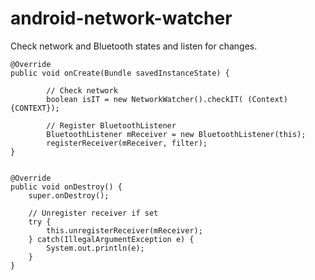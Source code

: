 # android-network-watcher
Check network and Bluetooth states and listen for changes.

```
@Override
public void onCreate(Bundle savedInstanceState) {

		// Check network
		boolean isIT = new NetworkWatcher().checkIT( (Context) {CONTEXT});

		// Register BluetoothListener
		BluetoothListener mReceiver = new BluetoothListener(this);
		registerReceiver(mReceiver, filter);
}


@Override
public void onDestroy() {
    super.onDestroy();

    // Unregister receiver if set
    try {
        this.unregisterReceiver(mReceiver);
    } catch(IllegalArgumentException e) {
        System.out.println(e);
    }
}
```
